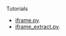Tutorials
+ [iframe.py](http://www.bogotobogo.com/FFMpeg/ffmpeg_thumbnails_select_scene_iframe.php#iframe_python/).
+ [iframe_extract.py](http://www.bogotobogo.com/FFMpeg/ffmpeg_thumbnails_select_scene_iframe.php#youtube/).
